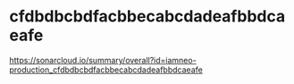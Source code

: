 # cfdbdbcbdfacbbecabcdadeafbbdcaeafe
https://sonarcloud.io/summary/overall?id=iamneo-production_cfdbdbcbdfacbbecabcdadeafbbdcaeafe
